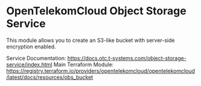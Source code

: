# OpenTelekomCloud Object Storage Service

This module allows you to create an S3-like bucket with server-side encryption enabled.

Service Documentation: https://docs.otc.t-systems.com/object-storage-service/index.html
Main Terraform Module: https://registry.terraform.io/providers/opentelekomcloud/opentelekomcloud/latest/docs/resources/obs_bucket
